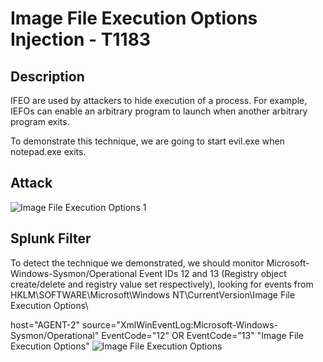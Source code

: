 # Image File Execution Options Injection - T1183

## Description

IFEO are used by attackers to hide execution of a process. For example, IEFOs can enable an arbitrary program to launch when another arbitrary program exits.

To demonstrate this technique, we are going to start evil.exe when notepad.exe exits.

## Attack

![Image File Execution Options 1](https://user-images.githubusercontent.com/36422282/55606414-ab03f000-5746-11e9-926e-69d32608c835.PNG)

## Splunk Filter

To detect the technique we demonstrated, we should monitor Microsoft-Windows-Sysmon/Operational Event IDs 12 and 13 (Registry object create/delete and registry value set respectively), looking for events from HKLM\SOFTWARE\Microsoft\Windows NT\CurrentVersion\Image File Execution Options\


host="AGENT-2" source="XmlWinEventLog:Microsoft-Windows-Sysmon/Operational" EventCode="12" OR EventCode="13" "Image File Execution Options"
![Image File Execution Options](https://user-images.githubusercontent.com/36422282/55606585-56ad4000-5747-11e9-8c92-61a0a4f90c4b.png)
